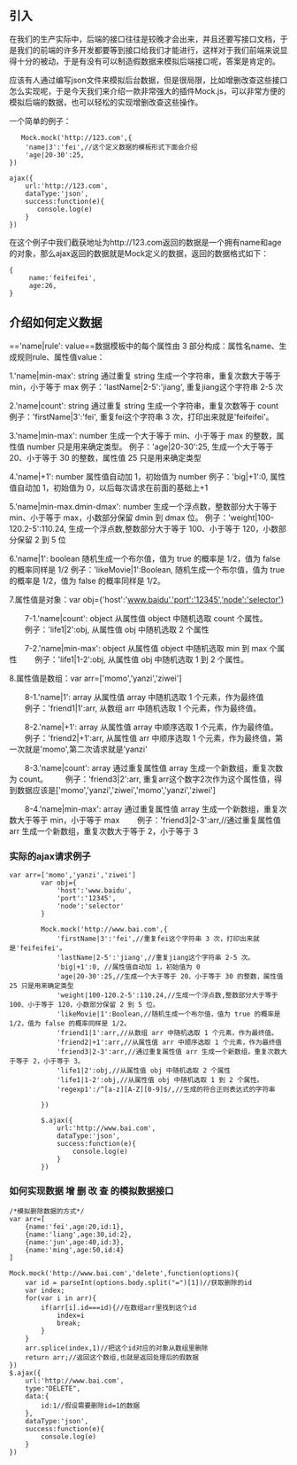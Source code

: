 ## 引入
在我们的生产实际中，后端的接口往往是较晚才会出来，并且还要写接口文档，于是我们的前端的许多开发都要等到接口给我们才能进行，这样对于我们前端来说显得十分的被动，于是有没有可以制造假数据来模拟后端接口呢，答案是肯定的。

应该有人通过编写json文件来模拟后台数据，但是很局限，比如增删改查这些接口怎么实现呢，于是今天我们来介绍一款非常强大的插件Mock.js，可以非常方便的模拟后端的数据，也可以轻松的实现增删改查这些操作。

一个简单的例子：

```
   Mock.mock('http://123.com',{
    'name|3':'fei',//这个定义数据的模板形式下面会介绍
    'age|20-30':25,
})

ajax({
    url:'http://123.com',
    dataType:'json',
    success:function(e){
       console.log(e)
    }
}) 
```
在这个例子中我们截获地址为http://123.com返回的数据是一个拥有name和age的对象，那么ajax返回的数据就是Mock定义的数据，返回的数据格式如下：

```
{
     name:'feifeifei',
     age:26,
}
```
## 介绍如何定义数据
=='name|rule': value==数据模板中的每个属性由 3 部分构成：属性名name、生成规则rule、属性值value：

1.'name|min-max': string   通过重复 string 生成一个字符串，重复次数大于等于 min，小于等于 max
例子：'lastName|2-5':'jiang', 重复jiang这个字符串 2-5 次

2.'name|count': string   通过重复 string 生成一个字符串，重复次数等于 count
例子：'firstName|3':'fei', 重复fei这个字符串 3 次，打印出来就是'feifeifei'。

3.'name|min-max': number   生成一个大于等于 min、小于等于 max 的整数，属性值 number 只是用来确定类型。
例子：'age|20-30':25, 生成一个大于等于 20、小于等于 30 的整数，属性值 25 只是用来确定类型

4.'name|+1': number   属性值自动加 1，初始值为 number
例子：'big|+1':0, 属性值自动加 1，初始值为 0，以后每次请求在前面的基础上+1

5.'name|min-max.dmin-dmax': number   生成一个浮点数，整数部分大于等于 min、小于等于 max，小数部分保留 dmin 到 dmax 位。
例子：'weight|100-120.2-5':110.24, 生成一个浮点数,整数部分大于等于 100、小于等于 120，小数部分保留 2 到 5 位

6.'name|1': boolean   随机生成一个布尔值，值为 true 的概率是 1/2，值为 false 的概率同样是 1/2
例子：'likeMovie|1':Boolean, 随机生成一个布尔值，值为 true 的概率是 1/2，值为 false 的概率同样是 1/2。

7.属性值是对象：var obj={'host':'www.baidu','port':'12345','node':'selector'}

　　7-1.'name|count': object  从属性值 object 中随机选取 count 个属性。
　　例子：'life1|2':obj, 从属性值 obj 中随机选取 2 个属性

　　7-2.'name|min-max': object  从属性值 object 中随机选取 min 到 max 个属性
　　例子：'life1|1-2':obj, 从属性值 obj 中随机选取 1 到 2 个属性。

8.属性值是数组：var arr=['momo','yanzi','ziwei']

　　8-1.'name|1': array   从属性值 array 中随机选取 1 个元素，作为最终值
　　例子：'friend1|1':arr, 从数组 arr 中随机选取 1 个元素，作为最终值。

　　8-2.'name|+1': array   从属性值 array 中顺序选取 1 个元素，作为最终值。
　　例子：'friend2|+1':arr, 从属性值 arr 中顺序选取 1 个元素，作为最终值，第一次就是'momo',第二次请求就是'yanzi'

　　8-3.'name|count': array   通过重复属性值 array 生成一个新数组，重复次数为 count。
　　例子：'friend3|2':arr, 重复arr这个数字2次作为这个属性值，得到数据应该是['momo','yanzi','ziwei','momo','yanzi','ziwei']

　　8-4.'name|min-max': array   通过重复属性值 array 生成一个新数组，重复次数大于等于 min，小于等于 max
　　例子：'friend3|2-3':arr,//通过重复属性值 arr 生成一个新数组，重复次数大于等于 2，小于等于 3
　　
### 实际的ajax请求例子

```
var arr=['momo','yanzi','ziwei']
        var obj={
            'host':'www.baidu',
            'port':'12345',
            'node':'selector'
        }

        Mock.mock('http://www.bai.com',{
            'firstName|3':'fei',//重复fei这个字符串 3 次，打印出来就是'feifeifei'。
            'lastName|2-5':'jiang',//重复jiang这个字符串 2-5 次。
            'big|+1':0, //属性值自动加 1，初始值为 0
            'age|20-30':25,//生成一个大于等于 20、小于等于 30 的整数，属性值 25 只是用来确定类型
            'weight|100-120.2-5':110.24,//生成一个浮点数,整数部分大于等于 100、小于等于 120，小数部分保留 2 到 5 位。
            'likeMovie|1':Boolean,//随机生成一个布尔值，值为 true 的概率是 1/2，值为 false 的概率同样是 1/2。
            'friend1|1':arr,//从数组 arr 中随机选取 1 个元素，作为最终值。
            'friend2|+1':arr,//从属性值 arr 中顺序选取 1 个元素，作为最终值
            'friend3|2-3':arr,//通过重复属性值 arr 生成一个新数组，重复次数大于等于 2，小于等于 3。
            'life1|2':obj,//从属性值 obj 中随机选取 2 个属性
            'life1|1-2':obj,//从属性值 obj 中随机选取 1 到 2 个属性。
            'regexp1':/^[a-z][A-Z][0-9]$/,//生成的符合正则表达式的字符串
            
        })

        $.ajax({
            url:'http://www.bai.com',
            dataType:'json',
            success:function(e){
                console.log(e)
            }
        })
```
### 如何实现数据 增 删 改 查 的模拟数据接口

```
/*模拟删除数据的方式*/
var arr=[
    {name:'fei',age:20,id:1},
    {name:'liang',age:30,id:2},
    {name:'jun',age:40,id:3},
    {name:'ming',age:50,id:4}
]

Mock.mock('http://www.bai.com','delete',function(options){
    var id = parseInt(options.body.split("=")[1])//获取删除的id
    var index;
    for(var i in arr){
        if(arr[i].id===id){//在数组arr里找到这个id
            index=i
            break;
        }
    }
    arr.splice(index,1)//把这个id对应的对象从数组里删除
    return arr;//返回这个数组,也就是返回处理后的假数据
})
$.ajax({
    url:'http://www.bai.com',
    type:"DELETE",
    data:{
        id:1//假设需要删除id=1的数据
    },
    dataType:'json',
    success:function(e){
        console.log(e)
    }
})
```




